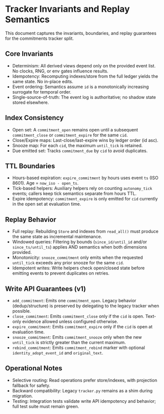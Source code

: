 # Tracker Invariants and Replay Semantics

This document captures the invariants, boundaries, and replay guarantees for the commitments tracker split.

## Core Invariants

- Determinism: All derived views depend only on the provided event list. No clocks, RNG, or env gates influence results.
- Idempotency: Recomputing indexes/store from the full ledger yields the same state. No in-place edits.
- Event ordering: Semantics assume `id` is a monotonically increasing surrogate for temporal order.
- Single-source-of-truth: The event log is authoritative; no shadow state stored elsewhere.

## Index Consistency

- Open set: A `commitment_open` remains open until a subsequent `commitment_close` or `commitment_expire` for the same `cid`.
- Close/Expire maps: Last-close/last-expire wins by ledger order (id asc).
- Snooze map: For each `cid`, the maximum `until_tick` is retained.
- Due emitted set: Tracks `commitment_due` by `cid` to avoid duplicates.

## TTL Boundaries

- Hours-based expiration: `expire_commitment` by hours uses event `ts` (ISO 8601). Age = `now_iso - open_ts`.
- Tick-based helpers: Auxiliary helpers rely on counting `autonomy_tick` events; callers keep tick semantics separate from hours TTL.
- Expire idempotency: `commitment_expire` is only emitted for `cid` currently in the open set at evaluation time.

## Replay Behavior

- Full replay: Rebuilding `Store` and indexes from `read_all()` must produce the same state as incremental maintenance.
- Windowed queries: Filtering by bounds (`since_id/until_id` and/or `since_ts/until_ts`) applies AND semantics when both dimensions provided.
- Monotonicity: `snooze_commitment` only emits when the requested `until_tick` exceeds any prior snooze for the same `cid`.
- Idempotent writes: Write helpers check open/closed state before emitting events to prevent duplicates on retries.

## Write API Guarantees (v1)

- `add_commitment`: Emits one `commitment_open`. Legacy behavior (dedup/structure) is preserved by delegating to the legacy tracker when possible.
- `close_commitment`: Emits `commitment_close` only if the `cid` is open. Text-only evidence allowed unless configured otherwise.
- `expire_commitment`: Emits `commitment_expire` only if the `cid` is open at evaluation time.
- `snooze_commitment`: Emits `commitment_snooze` only when the new `until_tick` is strictly greater than the current maximum.
- `rebind_commitment`: Emits `commitment_rebind` marker with optional `identity_adopt_event_id` and `original_text`.

## Operational Notes

- Selective routing: Read operations prefer store/indexes, with projection fallback for safety.
- Backward compatibility: Legacy `tracker.py` remains as a shim during migration.
- Testing: Integration tests validate write API idempotency and behavior; full test suite must remain green.

